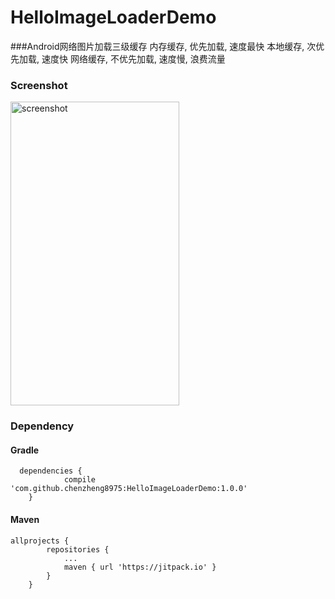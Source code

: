 # HelloImageLoaderDemo
###Android网络图片加载三级缓存
内存缓存, 优先加载, 速度最快
本地缓存, 次优先加载, 速度快
网络缓存, 不优先加载, 速度慢, 浪费流量

### Screenshot

<img src="/screenshot/1.gif" alt="screenshot" title="home" width="270" height="486" />

### Dependency

#### Gradle

```
  dependencies {
  	        compile 'com.github.chenzheng8975:HelloImageLoaderDemo:1.0.0'
  	}
```

#### Maven
```
allprojects {
		repositories {
			...
			maven { url 'https://jitpack.io' }
		}
	}
```
